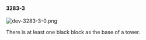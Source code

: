 #### 3283-3
![dev-3283-3-0.png](https://github.com/lil-lab/nlvr/raw/master/nlvr/dev/images/1/dev-3283-3-0.png "dev-3283-3-0.png")

There is at least one black block as the base of a tower.